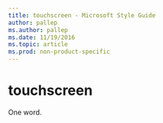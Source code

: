 ```yaml
---
title: touchscreen - Microsoft Style Guide
author: pallep
ms.author: pallep
ms.date: 11/19/2016
ms.topic: article
ms.prod: non-product-specific
---
```


# touchscreen

One word. 
